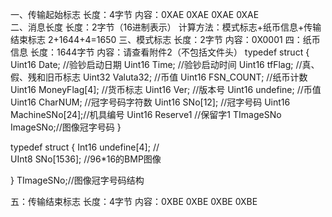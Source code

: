 一、传输起始标志
    长度：4字节
    内容：0XAE  0XAE  0XAE  0XAE  
二、消息长度
    长度：2字节（16进制表示）
    计算方法：模式标志+纸币信息+传输结束标志
        2+1644+4=1650
三、模式标志
    长度：2字节
    内容：0X0001 
四：纸币信息
    长度：1644字节
    内容：请查看附件2（不包括文件头）
	typedef struct {
        Uint16 Date;		  	//验钞启动日期
        Uint16 Time;		  	//验钞启动时间
        Uint16 tfFlag;		//真、假、残和旧币标志
        Uint32 Valuta32;  //币值
        Uint16 FSN_COUNT;  //纸币计数 
        Uint16 MoneyFlag[4]; 	//货币标志
        Uint16 Ver;           //版本号
        Uint16 undefine;		//币值
        Uint16 CharNUM;	  	//冠字号码字符数
        Uint16 SNo[12];		//冠字号码
        Uint16 MachineSNo[24];//机具编号
        Uint16 Reserve1       //保留字1
        TImageSNo ImageSNo;//图像冠字号码
    } 

typedef struct {
    Int16 undefine[4];  //  
    UInt8  SNo[1536];  //96*16的BMP图像

} TImageSNo;//图像冠字号码结构

五：传输结束标志
    长度：4字节
    内容：0XBE  0XBE  0XBE  0XBE  